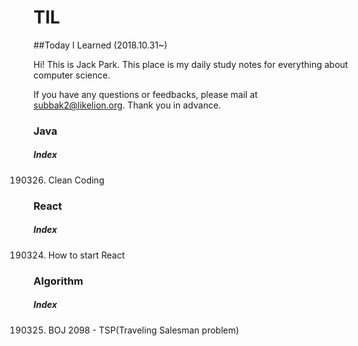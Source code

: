 # TIL
##Today I Learned (2018.10.31~)

Hi! This is Jack Park. 
This place is my daily study notes for everything about computer science.

If you have any questions or feedbacks, please mail at subbak2@likelion.org. 
Thank you in advance.

### Java
##### Index
190326. Clean Coding

### React
##### Index
190324. How to start React


### Algorithm
##### Index
190325. BOJ 2098 - TSP(Traveling Salesman problem)
